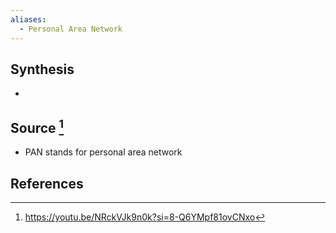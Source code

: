 ```yaml
---
aliases:
  - Personal Area Network
---
```

## Synthesis
- 
## Source [^1]
- PAN stands for personal area network
## References

[^1]: https://youtu.be/NRckVJk9n0k?si=8-Q6YMpf81ovCNxo
